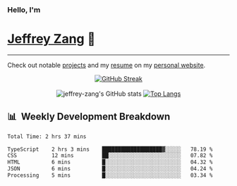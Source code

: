 
### Hello, I'm 
# [Jeffrey Zang](https://www.linkedin.com/in/jeffreyzang/) 🦀

---

Check out notable [projects](https://jeffz.dev/projects) and my [resume](https://jeffz.dev/resume) on my [personal website](https://jeffz.dev/).

<div align = 'center'>

[![GitHub Streak](https://github-readme-streak-stats.herokuapp.com/?user=jeffrey-zang&theme=tokyonight)](https://git.io/streak-stats)
<br></br>
![jeffrey-zang's GitHub stats](https://github-readme-stats.vercel.app/api?username=jeffrey-zang&show_icons=true&theme=tokyonight&hide_rank=true&hide=stars) 
[![Top Langs](https://github-readme-stats.vercel.app/api/top-langs/?username=jeffrey-zang&hide=ShaderLab,HLSL&layout=compact&theme=tokyonight)](https://github.com/anuraghazra/github-readme-stats)

</div>

## 📊 &nbsp;Weekly Development Breakdown
<!--START_SECTION:waka-->

```txt
Total Time: 2 hrs 37 mins

TypeScript    2 hrs 3 mins    ███████████████████▓░░░░░   78.19 %
CSS           12 mins         ██░░░░░░░░░░░░░░░░░░░░░░░   07.82 %
HTML          6 mins          █░░░░░░░░░░░░░░░░░░░░░░░░   04.32 %
JSON          6 mins          █░░░░░░░░░░░░░░░░░░░░░░░░   04.24 %
Processing    5 mins          █░░░░░░░░░░░░░░░░░░░░░░░░   03.34 %
```

<!--END_SECTION:waka-->

